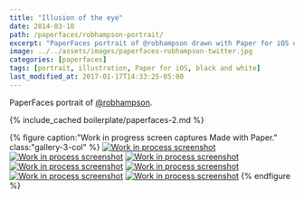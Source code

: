 ```yaml
---
title: "Illusion of the eye"
date: 2014-03-10
path: /paperfaces/robhampson-portrait/
excerpt: "PaperFaces portrait of @robhampson drawn with Paper for iOS on an iPad."
image: ../../assets/images/paperfaces-robhampson-twitter.jpg
categories: [paperfaces]
tags: [portrait, illustration, Paper for iOS, black and white]
last_modified_at: 2017-01-17T14:33:25-05:00
---
```


PaperFaces portrait of [@robhampson](https://twitter.com/robhampson).

{% include_cached boilerplate/paperfaces-2.md %}

{% figure caption:"Work in progress screen captures Made with Paper." class:"gallery-3-col" %}
[![Work in process screenshot](../../assets/images/paperfaces-robhampson-process-1-600.jpg)](../../assets/images/paperfaces-robhampson-process-1-lg.jpg)
[![Work in process screenshot](../../assets/images/paperfaces-robhampson-process-2-600.jpg)](../../assets/images/paperfaces-robhampson-process-2-lg.jpg)
[![Work in process screenshot](../../assets/images/paperfaces-robhampson-process-3-600.jpg)](../../assets/images/paperfaces-robhampson-process-3-lg.jpg)
[![Work in process screenshot](../../assets/images/paperfaces-robhampson-process-4-600.jpg)](../../assets/images/paperfaces-robhampson-process-4-lg.jpg)
[![Work in process screenshot](../../assets/images/paperfaces-robhampson-process-5-600.jpg)](../../assets/images/paperfaces-robhampson-process-5-lg.jpg)
[![Work in process screenshot](../../assets/images/paperfaces-robhampson-process-5-600.jpg)](../../assets/images/paperfaces-robhampson-process-5-lg.jpg)
[![Work in process screenshot](../../assets/images/paperfaces-robhampson-process-6-600.jpg)](../../assets/images/paperfaces-robhampson-process-6-lg.jpg)
{% endfigure %}
